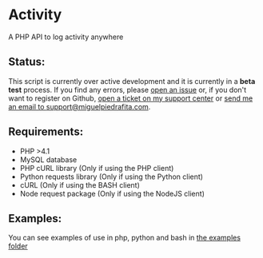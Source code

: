 # Activity
A PHP API to log activity anywhere

## Status:
This script is currently over active development and it is currently in a **beta test** process. If you find any errors, please [open an issue](https://github.com/m1guelpf/Activity/issues/new) or, if you don't want to register on Github, [open a ticket on my support center](https://support.miguelpiedrafita.com) or [send me an email to support@miguelpiedrafita.com](malito:support@miguelpiedrafita.com).

## Requirements:
* PHP >4.1
* MySQL database
* PHP cURL library (Only if using the PHP client)
* Python requests library (Only if using the Python client)
* cURL (Only if using the BASH client)
* Node request package (Only if using the NodeJS client)

## Examples:
You can see examples of use in php, python and bash in [the examples folder](https://github.com/m1guelpf/Activity/blob/master/examples/)
